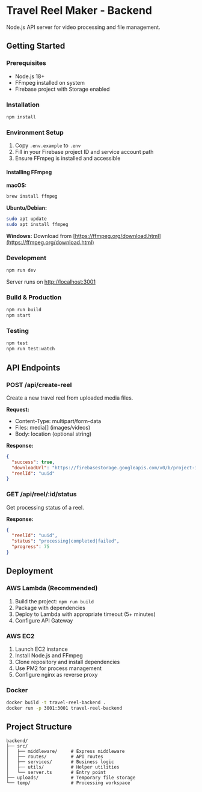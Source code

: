 # Travel Reel Maker - Backend

Node.js API server for video processing and file management.

## Getting Started

### Prerequisites
- Node.js 18+
- FFmpeg installed on system
- Firebase project with Storage enabled

### Installation

```bash
npm install
```

### Environment Setup

1. Copy `.env.example` to `.env`
2. Fill in your Firebase project ID and service account path
3. Ensure FFmpeg is installed and accessible

#### Installing FFmpeg

**macOS:**
```bash
brew install ffmpeg
```

**Ubuntu/Debian:**
```bash
sudo apt update
sudo apt install ffmpeg
```

**Windows:**
Download from [https://ffmpeg.org/download.html](https://ffmpeg.org/download.html)

### Development

```bash
npm run dev
```

Server runs on [http://localhost:3001](http://localhost:3001)

### Build & Production

```bash
npm run build
npm start
```

### Testing

```bash
npm test
npm run test:watch
```

## API Endpoints

### POST /api/create-reel
Create a new travel reel from uploaded media files.

**Request:**
- Content-Type: multipart/form-data
- Files: media[] (images/videos)
- Body: location (optional string)

**Response:**
```json
{
  "success": true,
  "downloadUrl": "https://firebasestorage.googleapis.com/v0/b/project-id.appspot.com/o/reels%2Fuuid.mp4",
  "reelId": "uuid"
}
```

### GET /api/reel/:id/status
Get processing status of a reel.

**Response:**
```json
{
  "reelId": "uuid",
  "status": "processing|completed|failed",
  "progress": 75
}
```

## Deployment

### AWS Lambda (Recommended)
1. Build the project: `npm run build`
2. Package with dependencies
3. Deploy to Lambda with appropriate timeout (5+ minutes)
4. Configure API Gateway

### AWS EC2
1. Launch EC2 instance
2. Install Node.js and FFmpeg
3. Clone repository and install dependencies
4. Use PM2 for process management
5. Configure nginx as reverse proxy

### Docker
```bash
docker build -t travel-reel-backend .
docker run -p 3001:3001 travel-reel-backend
```

## Project Structure

```
backend/
├── src/
│   ├── middleware/     # Express middleware
│   ├── routes/         # API routes
│   ├── services/       # Business logic
│   ├── utils/          # Helper utilities
│   └── server.ts       # Entry point
├── uploads/            # Temporary file storage
└── temp/               # Processing workspace
```